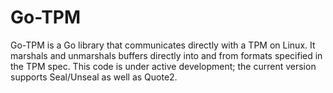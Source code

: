 Go-TPM
======

Go-TPM is a Go library that communicates directly with a TPM on Linux. It
marshals and unmarshals buffers directly into and from formats specified in the
TPM spec. This code is under active development; the current version supports
Seal/Unseal as well as Quote2.
